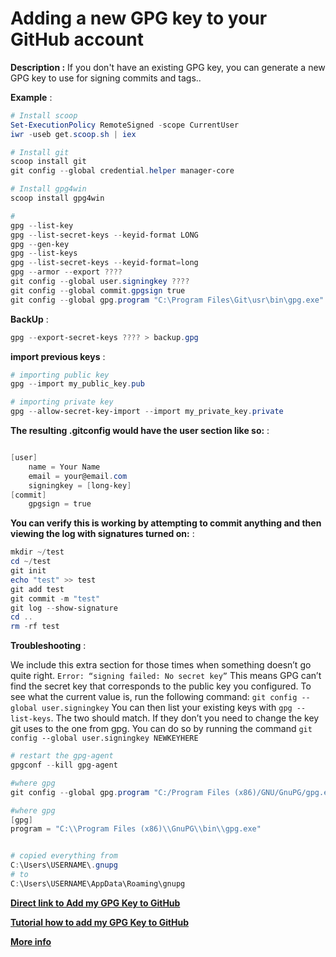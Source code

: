 # Adding a new GPG key to your GitHub account

**Description :**  If you don't have an existing GPG key, you can generate a new GPG key to use for signing commits and tags..

**Example** :

```powershell
# Install scoop
Set-ExecutionPolicy RemoteSigned -scope CurrentUser
iwr -useb get.scoop.sh | iex

# Install git
scoop install git
git config --global credential.helper manager-core

# Install gpg4win
scoop install gpg4win

#
gpg --list-key
gpg --list-secret-keys --keyid-format LONG
gpg --gen-key
gpg --list-keys
gpg --list-secret-keys --keyid-format=long
gpg --armor --export ????
git config --global user.signingkey ????
git config --global commit.gpgsign true
git config --global gpg.program "C:\Program Files\Git\usr\bin\gpg.exe"
```

**BackUp** :

```powershell
gpg --export-secret-keys ???? > backup.gpg
```

**import previous keys** :

```powershell
# importing public key
gpg --import my_public_key.pub

# importing private key
gpg --allow-secret-key-import --import my_private_key.private
```


**The resulting .gitconfig would have the user section like so:** :

```powershell

[user]
    name = Your Name
    email = your@email.com
    signingkey = [long-key]
[commit]
    gpgsign = true
```
**You can verify this is working by attempting to commit anything and then viewing the log with signatures turned on:** :

```powershell
mkdir ~/test
cd ~/test
git init
echo "test" >> test
git add test
git commit -m "test"
git log --show-signature
cd ..
rm -rf test
```

**Troubleshooting** :

We include this extra section for those times when something doesn’t go quite right.
```Error: “signing failed: No secret key”```
This means GPG can’t find the secret key that corresponds to the public key you configured. To see what the current value is, run the following command:
```git config --global user.signingkey```
You can then list your existing keys with ```gpg --list-keys```. The two should match. If they don’t you need to change the key git uses to the one from gpg. You can do so by running the command
```git config --global user.signingkey NEWKEYHERE```


```powershell
# restart the gpg-agent
gpgconf --kill gpg-agent

#where gpg
git config --global gpg.program "C:/Program Files (x86)/GNU/GnuPG/gpg.exe"

#where gpg
[gpg]
program = "C:\\Program Files (x86)\\GnuPG\\bin\\gpg.exe"


# copied everything from
C:\Users\USERNAME\.gnupg
# to
C:\Users\USERNAME\AppData\Roaming\gnupg
```

**[Direct link to Add my GPG Key to GitHub](https://github.com/settings/keys)**


**[Tutorial how to add my GPG Key to GitHub](https://help.github.com/articles/adding-a-new-gpg-key-to-your-github-account/)**



**[More info](https://medium.com/bootstart/signed-commits-ec2cab9e7254)**
